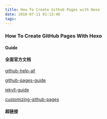 ```yaml
---
title: How To Create Github Pages with Hexo
date: 2018-07-11 01:13:40
tags:
---
```


### How To Create GitHub Pages With Hexo

#### Guide

#### 全面官方文档

[github-help-all]

[github-pages-guide]

[jekyll-guide]

[customizing-github-pages]

#### 超链接

[github-help-all]:https://help.github.com/
[github-pages-guide]:https://help.github.com/categories/github-pages-basics/
[jekyll-guide]:https://jekyllrb.com/docs/home/
[customizing-github-pages]:https://help.github.com/categories/customizing-github-pages/
